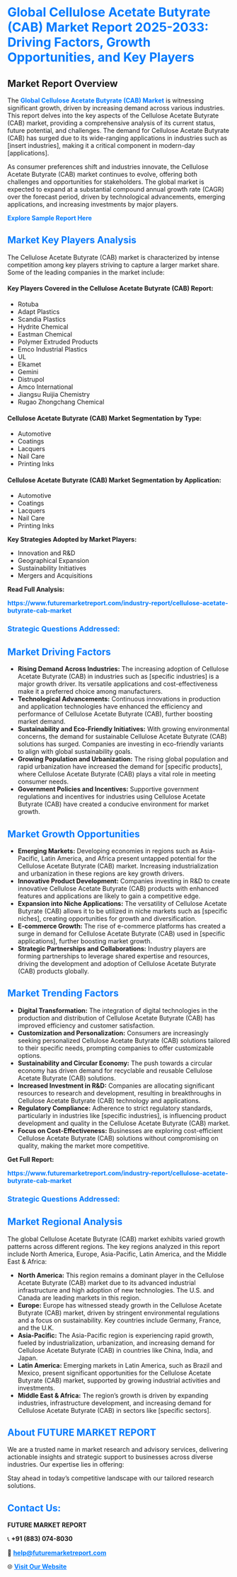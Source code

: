 <h1 style="color: #007BFF;">Global Cellulose Acetate Butyrate (CAB) Market Report 2025-2033: Driving Factors, Growth Opportunities, and Key Players</h1>

<section id="overview">
<h2>Market Report Overview</h2>
<p>The <a href="https://www.futuremarketreport.com/industry-report/cellulose-acetate-butyrate-cab-market" style="color: #007BFF; text-decoration: none;"><strong>Global Cellulose Acetate Butyrate (CAB) Market</strong></a> is witnessing significant growth, driven by increasing demand across various industries. This report delves into the key aspects of the Cellulose Acetate Butyrate (CAB) market, providing a comprehensive analysis of its current status, future potential, and challenges. The demand for Cellulose Acetate Butyrate (CAB) has surged due to its wide-ranging applications in industries such as [insert industries], making it a critical component in modern-day [applications].</p>
<p>As consumer preferences shift and industries innovate, the Cellulose Acetate Butyrate (CAB) market continues to evolve, offering both challenges and opportunities for stakeholders. The global market is expected to expand at a substantial compound annual growth rate (CAGR) over the forecast period, driven by technological advancements, emerging applications, and increasing investments by major players.</p>
</section>

<section id="overview">
<p><a href="https://www.futuremarketreport.com/request-sample/reportId=60849" style="color: #007BFF; text-decoration: none;"><strong>Explore Sample Report Here</strong></a></p>
</section>

<section id="key-players">
<h2 style="color: #007BFF;">Market Key Players Analysis</h2>
<p>The Cellulose Acetate Butyrate (CAB) market is characterized by intense competition among key players striving to capture a larger market share. Some of the leading companies in the market include:</p>
<h4>Key Players Covered in the Cellulose Acetate Butyrate (CAB) Report:</h4>
<ul><li>Rotuba</li><li>Adapt Plastics</li><li>Scandia Plastics</li><li>Hydrite Chemical</li><li>Eastman Chemical</li><li>Polymer Extruded Products</li><li>Emco Industrial Plastics</li><li>UL</li><li>Elkamet</li><li>Gemini</li><li>Distrupol</li><li>Amco International</li><li>Jiangsu Ruijia Chemistry</li><li>Rugao Zhongchang Chemical</li></ul>
<h4>Cellulose Acetate Butyrate (CAB) Market Segmentation by Type:</h4>
<ul><li>Automotive</li><li>Coatings</li><li>Lacquers</li><li>Nail Care</li><li>Printing Inks</li></ul>

<h4>Cellulose Acetate Butyrate (CAB) Market Segmentation by Application:</h4>
<ul><li>Automotive</li><li>Coatings</li><li>Lacquers</li><li>Nail Care</li><li>Printing Inks</li></ul>
<p><strong>Key Strategies Adopted by Market Players:</strong></p>
<ul>
<li>Innovation and R&D</li>
<li>Geographical Expansion</li>
<li>Sustainability Initiatives</li>
<li>Mergers and Acquisitions</li>
</ul>
</section>

<section>
<p><strong>Read Full Analysis: </strong></p><a href="https://www.futuremarketreport.com/industry-report/cellulose-acetate-butyrate-cab-market" style="color: #007BFF; text-decoration: none;"><strong>https://www.futuremarketreport.com/industry-report/cellulose-acetate-butyrate-cab-market</strong></a>
<h3 style="color: #007BFF;">Strategic Questions Addressed:</h3>
</section>

<section id="driving-factors">
<h2 style="color: #007BFF;">Market Driving Factors</h2>
<ul>
<li><strong>Rising Demand Across Industries:</strong> The increasing adoption of Cellulose Acetate Butyrate (CAB) in industries such as [specific industries] is a major growth driver. Its versatile applications and cost-effectiveness make it a preferred choice among manufacturers.</li>
<li><strong>Technological Advancements:</strong> Continuous innovations in production and application technologies have enhanced the efficiency and performance of Cellulose Acetate Butyrate (CAB), further boosting market demand.</li>
<li><strong>Sustainability and Eco-Friendly Initiatives:</strong> With growing environmental concerns, the demand for sustainable Cellulose Acetate Butyrate (CAB) solutions has surged. Companies are investing in eco-friendly variants to align with global sustainability goals.</li>
<li><strong>Growing Population and Urbanization:</strong> The rising global population and rapid urbanization have increased the demand for [specific products], where Cellulose Acetate Butyrate (CAB) plays a vital role in meeting consumer needs.</li>
<li><strong>Government Policies and Incentives:</strong> Supportive government regulations and incentives for industries using Cellulose Acetate Butyrate (CAB) have created a conducive environment for market growth.</li>
</ul>
</section>

<section id="growth-opportunities">
<h2 style="color: #007BFF;">Market Growth Opportunities</h2>
<ul>
<li><strong>Emerging Markets:</strong> Developing economies in regions such as Asia-Pacific, Latin America, and Africa present untapped potential for the Cellulose Acetate Butyrate (CAB) market. Increasing industrialization and urbanization in these regions are key growth drivers.</li>
<li><strong>Innovative Product Development:</strong> Companies investing in R&D to create innovative Cellulose Acetate Butyrate (CAB) products with enhanced features and applications are likely to gain a competitive edge.</li>
<li><strong>Expansion into Niche Applications:</strong> The versatility of Cellulose Acetate Butyrate (CAB) allows it to be utilized in niche markets such as [specific niches], creating opportunities for growth and diversification.</li>
<li><strong>E-commerce Growth:</strong> The rise of e-commerce platforms has created a surge in demand for Cellulose Acetate Butyrate (CAB) used in [specific applications], further boosting market growth.</li>
<li><strong>Strategic Partnerships and Collaborations:</strong> Industry players are forming partnerships to leverage shared expertise and resources, driving the development and adoption of Cellulose Acetate Butyrate (CAB) products globally.</li>
</ul>
</section>

<section id="trending-factors">
<h2 style="color: #007BFF;">Market Trending Factors</h2>
<ul>
<li><strong>Digital Transformation:</strong> The integration of digital technologies in the production and distribution of Cellulose Acetate Butyrate (CAB) has improved efficiency and customer satisfaction.</li>
<li><strong>Customization and Personalization:</strong> Consumers are increasingly seeking personalized Cellulose Acetate Butyrate (CAB) solutions tailored to their specific needs, prompting companies to offer customizable options.</li>
<li><strong>Sustainability and Circular Economy:</strong> The push towards a circular economy has driven demand for recyclable and reusable Cellulose Acetate Butyrate (CAB) solutions.</li>
<li><strong>Increased Investment in R&D:</strong> Companies are allocating significant resources to research and development, resulting in breakthroughs in Cellulose Acetate Butyrate (CAB) technology and applications.</li>
<li><strong>Regulatory Compliance:</strong> Adherence to strict regulatory standards, particularly in industries like [specific industries], is influencing product development and quality in the Cellulose Acetate Butyrate (CAB) market.</li>
<li><strong>Focus on Cost-Effectiveness:</strong> Businesses are exploring cost-efficient Cellulose Acetate Butyrate (CAB) solutions without compromising on quality, making the market more competitive.</li>
</ul>
</section>

<section>
<p><strong>Get Full Report: </strong></p><a href="https://www.futuremarketreport.com/industry-report/cellulose-acetate-butyrate-cab-market" style="color: #007BFF; text-decoration: none;"><strong>https://www.futuremarketreport.com/industry-report/cellulose-acetate-butyrate-cab-market</strong></a>
<h3 style="color: #007BFF;">Strategic Questions Addressed:</h3>
</section>


<section id="regional-analysis">
<h2 style="color: #007BFF;">Market Regional Analysis</h2>
<p>The global Cellulose Acetate Butyrate (CAB) market exhibits varied growth patterns across different regions. The key regions analyzed in this report include North America, Europe, Asia-Pacific, Latin America, and the Middle East & Africa:</p>
<ul>
<li><strong>North America:</strong> This region remains a dominant player in the Cellulose Acetate Butyrate (CAB) market due to its advanced industrial infrastructure and high adoption of new technologies. The U.S. and Canada are leading markets in this region.</li>
<li><strong>Europe:</strong> Europe has witnessed steady growth in the Cellulose Acetate Butyrate (CAB) market, driven by stringent environmental regulations and a focus on sustainability. Key countries include Germany, France, and the U.K.</li>
<li><strong>Asia-Pacific:</strong> The Asia-Pacific region is experiencing rapid growth, fueled by industrialization, urbanization, and increasing demand for Cellulose Acetate Butyrate (CAB) in countries like China, India, and Japan.</li>
<li><strong>Latin America:</strong> Emerging markets in Latin America, such as Brazil and Mexico, present significant opportunities for the Cellulose Acetate Butyrate (CAB) market, supported by growing industrial activities and investments.</li>
<li><strong>Middle East & Africa:</strong> The region’s growth is driven by expanding industries, infrastructure development, and increasing demand for Cellulose Acetate Butyrate (CAB) in sectors like [specific sectors].</li>
</ul>
</section>

<footer>
<h2 style="color: #007BFF;">About FUTURE MARKET REPORT</h2>
<p>We are a trusted name in market research and advisory services, delivering actionable insights and strategic support to businesses across diverse industries. Our expertise lies in offering:</p>

<p>Stay ahead in today’s competitive landscape with our tailored research solutions.</p>

<h2 style="color: #007BFF;">Contact Us:</h2>
<p><strong>FUTURE MARKET REPORT</strong></p>
<p>📞 <strong>+91 (883) 074-8030</strong></p>
<p>📧 <strong><a href="mailto:help@futuremarketreport.com" style="color: #007BFF;">help@futuremarketreport.com</a></strong></p>
<p>🌐 <strong><a href="https://www.futuremarketreport.com/" style="color: #007BFF;">Visit Our Website</a></strong></p>
</footer>